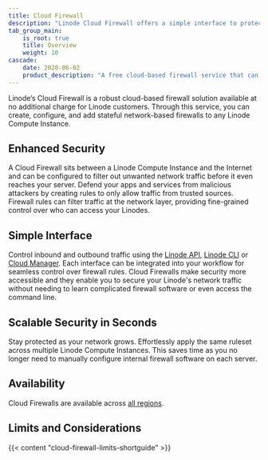 ```yaml
---
title: Cloud Firewall
description: "Linode Cloud Firewall offers a simple interface to protect your servers and web applications. The firewall is easily scalable and allows you to create custom rules."
tab_group_main:
    is_root: true
    title: Overview
    weight: 10
cascade:
    date: 2020-06-02
    product_description: "A free cloud-based firewall service that can be used to secure any Linode Compute Instance, allowing network traffic only on the specified ports, protocols, and IP addresses."
---
```


Linode’s Cloud Firewall is a robust cloud-based firewall solution available at no additional charge for Linode customers. Through this service, you can create, configure, and add stateful network-based firewalls to any Linode Compute Instance.

## Enhanced Security

A Cloud Firewall sits between a Linode Compute Instance and the Internet and can be configured to filter out unwanted network traffic before it even reaches your server. Defend your apps and services from malicious attackers by creating rules to only allow traffic from trusted sources. Firewall rules can filter traffic at the network layer, providing fine-grained control over who can access your Linodes.

## Simple Interface

Control inbound and outbound traffic using the [Linode API](/docs/api/networking), [Linode CLI](/docs/guides/linode-cli/) or [Cloud Manager](https://www.linode.com/products/cloud-manager/). Each interface can be integrated into your workflow for seamless control over firewall rules. Cloud Firewalls make security more accessible and they enable you to secure your Linode's network traffic without needing to learn complicated firewall software or even access the command line.

## Scalable Security in Seconds

Stay protected as your network grows. Effortlessly apply the same ruleset across multiple Linode Compute Instances. This saves time as you no longer need to manually configure internal firewall software on each server.

## Availability

Cloud Firewalls are available across [all regions](https://www.linode.com/global-infrastructure/).

## Limits and Considerations

{{< content "cloud-firewall-limits-shortguide" >}}

